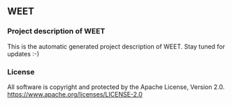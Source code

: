 ## WEET

### Project description of WEET

This is the automatic generated project description of WEET. Stay tuned for updates :-)

### License

All software is copyright and protected by the Apache License, Version 2.0.
https://www.apache.org/licenses/LICENSE-2.0